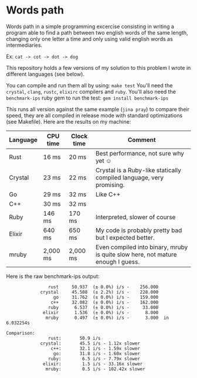 # Words path

Words path in a simple programming excercise consisting in writing a program able to find a path between two english words of the same length, changing only one letter a time and only using valid english words as intermediaries.

Ex: `cat -> cot -> dot -> dog`

This repository holds a few versions of my solution to this problem I wrote in different languages (see below).

You can compile and run them all by using: `make test`
You'll need the `crystal`, `clang`, `rustc`, `elixirc` compilers and `ruby`.
You'll also need the `benchmark-ips` ruby gem to run the test: `gem install benchmark-ips`

This runs all version against the same example (`jina pray`) to compare their speed, they are all compiled in release mode with standard optimizations (see Makefile). Here are the results on my machine:

Language | CPU time | Clock time | Comment
---------|----------|------------|-------------------------------------------
Rust     |    16 ms |      20 ms | Best performance, not sure why yet ☺
Crystal  |    23 ms |      22 ms | Crystal is a Ruby-like statically compiled language, very promising.
Go       |    29 ms |      32 ms | Like C++
C++      |    30 ms |      32 ms |
Ruby     |   146 ms |     170 ms | Interpreted, slower of course
Elixir   |   640 ms |     650 ms | My code is probably pretty bad but I expected better.
mruby    | 2,000 ms |   2,000 ms | Even compiled into binary, mruby is quite slow here, not mature enough I guess.

Here is the raw benchmark-ips output:

```
                rust     50.937  (± 0.0%) i/s -    256.000
             crystal     45.508  (± 2.2%) i/s -    228.000
                  go     31.762  (± 0.0%) i/s -    159.000
                 c++     32.082  (± 0.0%) i/s -    162.000
                ruby      6.537  (± 0.0%) i/s -     33.000
              elixir      1.536  (± 0.0%) i/s -      8.000
               mruby      0.497  (± 0.0%) i/s -      3.000  in   6.032254s

Comparison:
                rust:       50.9 i/s
             crystal:       45.5 i/s - 1.12x slower
                 c++:       32.1 i/s - 1.59x slower
                  go:       31.8 i/s - 1.60x slower
                ruby:        6.5 i/s - 7.79x slower
              elixir:        1.5 i/s - 33.16x slower
               mruby:        0.5 i/s - 102.42x slower

```